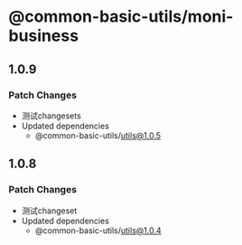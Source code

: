 # @common-basic-utils/moni-business

## 1.0.9

### Patch Changes

- 测试changesets
- Updated dependencies
  - @common-basic-utils/utils@1.0.5

## 1.0.8

### Patch Changes

- 测试changeset
- Updated dependencies
  - @common-basic-utils/utils@1.0.4
